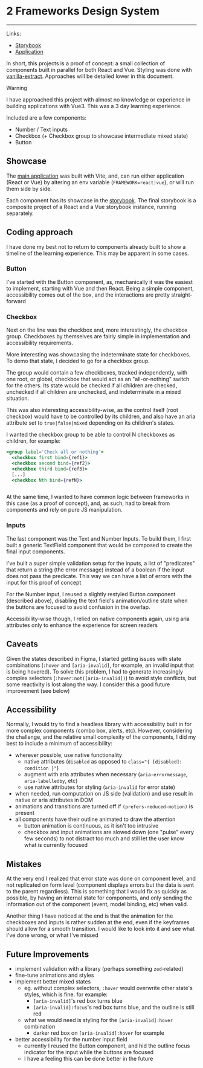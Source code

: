 # 2 Frameworks Design System

---
Links:
- [Storybook](https://2fds-storybook.vercel.app/)
- [Application](https://2fds.vercel.app/)

In short, this projects is a proof of concept: a small collection of components built in parallel for both React and Vue.
Styling was done with [vanilla-extract](https://vanilla-extract.style/). Approaches will be detailed lower in this document.

> [!WARNING]
> I have approached this project with almost no knowledge or experience in building applications with Vue3. This was a 3 day learning experience.

Included are a few components:
- Number / Text inputs
- Checkbox (+ Checkbox group to showcase intermediate mixed state)
- Button

## Showcase

The [main application](https://2fds.vercel.app/) was built with Vite, and, can run either application (React or Vue) by altering an env variable (`FRAMEWORK=react|vue`), or will run them side by side.

Each component has its showcase in the [storybook](https://2fds-storybook.vercel.app/). The final storybook is a composite project of a React and a Vue storybook instance, running separately.

## Coding approach

I have done my best not to return to components already built to show a timeline of the learning experience. This may be apparent in some cases.

### Button

I've started with the Button component, as, mechanically it was the easiest to implement, starting with Vue and then React.
Being a simple component, accessibility comes out of the box, and the interactions are pretty straight-forward

### Checkbox

Next on the line was the checkbox and, more interestingly, the checkbox group. 
Checkboxes by themselves are fairly simple in implementation and accessibility requirements.

More interesting was showcasing the indeterminate state for checkboxes. To demo that state, I decided to go for a checkbox group.

The group would contain a few checkboxes, tracked independently, with one root, or global, checkbox that would act as an "all-or-nothing" switch for the others. Its state would be checked if all children are checked, unchecked if all children are unchecked, and indeterminate in a mixed situation.

This was also interesting accessibility-wise, as the control itself (root checkbox) would have to be controlled by its children, and also have an aria attribute set to `true|false|mixed` depending on its children's states.

I wanted the checkbox group to be able to control N checkboxes as children, for example:

```jsx
<group label='Check all or nothing'>
  <checkbox first bind={ref1}>
  <checkbox second bind={ref2}>
  <checkbox third bind={ref3}>
  [...]
  <checkbox Nth bind={refN}>
```
```
```

At the same time, I wanted to have common logic between frameworks in this case (as a proof of concept), and, as such, had to break from components and rely on pure JS manipulation.

### Inputs
The last component was the Text and Number Inputs. To build them, I first built a generic TextField component that would be composed to create the final input components.

I've built a super simple validation setup for the inputs, a list of "predicates" that return a string (the error message) instead of a boolean if the input does not pass the predicate.
This way we can have a list of errors with the input for this proof of concept

For the Number input, I reused a slightly restyled Button component (described above), disabling the text field's animation/outline state when the buttons are focused to avoid confusion in the overlap.

Accessibility-wise though, I relied on native components again, using aria attributes only to enhance the experience for screen readers

## Caveats

Given the states described in Figma, I started getting issues with state combinations (`:hover` and `[aria-invalid]`, for example, an invalid input that is being hovered).
To solve this problem, I had to generate increasingly complex selectors (`:hover:not([aria-invalid])`) to avoid style conflicts, but some reactivity is lost along the way. I consider this a good future improvement (see below)

## Accessibility

Normally, I would try to find a headless library with accessibility built in for more complex components (combo box, alerts, etc). 
However, considering the challenge, and the relative small complexity of the components, I did my best to include a minimum of accessibility:

- wherever possible, use native functionality
  - native attributes (`disabled` as opposed to `class="{ [disabled]: condition }"`)
  - augment with aria attributes when necessary (`aria-errormessage`, `aria-labelledby`, etc)
  - use native attributes for styling (`aria-invalid` for error state)
- when needed, run computation on JS side (validation) and use result in native or aria attributes in DOM
- animations and transitions are turned off if `(prefers-reduced-motion)` is present
- all components have their outline animated to draw the attention
  - button animation is continuous, as it isn't too intrusive
  - checkbox and input animations are slowed down (one "pulse" every few seconds) to not distract too much and still let the user know what is currently focused

## Mistakes

At the very end I realized that error state was done on component level, and not replicated on form level (component displays errors but the data is sent to the parent regardless).
This is something that I would fix as quickly as possible, by having an internal state for components, and only sending the information out of the component (event, model binding, etc) when valid.

Another thing I have noticed at the end is that the animation for the checkboxes and inputs is rather sudden at the end, even if the keyframes should allow for a smooth transition. 
I would like to look into it and see what I've done wrong, or what I've missed

## Future Improvements

- implement validation with a library (perhaps something `zed`-related)
- fine-tune animations and styles
- implement better mixed states
  - eg. without complex selectors, `:hover` would overwrite other state's styles, which is fine. for example:
    - `[aria-invalid]`'s red box turns blue
    - `[aria-invalid]:focus`'s red box turns blue, and the outline is still red
  - what we would need is styling for the `[aria-invalid]:hover` combination
    - darker red box on `[aria-invalid]:hover` for example
- better accessibility for the number input field
  - currently I reused the Button component, and hid the outline focus indicator for the input while the buttons are focused
  - I have a feeling this can be done better in the future

